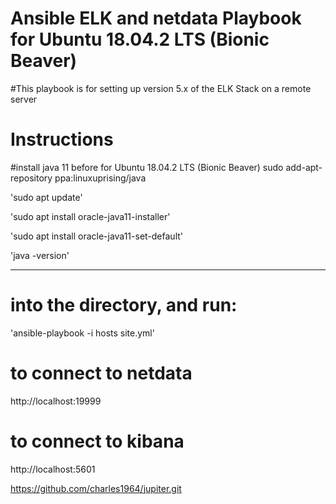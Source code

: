 # Ansible ELK and netdata Playbook for Ubuntu 18.04.2 LTS (Bionic Beaver)
#This playbook is for setting up version 5.x of the ELK Stack on a remote server 
# Instructions
#install java 11 before for Ubuntu 18.04.2 LTS (Bionic Beaver)
sudo add-apt-repository ppa:linuxuprising/java

'sudo apt update'

'sudo apt install oracle-java11-installer'

'sudo apt install oracle-java11-set-default'

'java -version'

----------------------------------------

# into the directory, and run:

'ansible-playbook -i hosts site.yml'

# to connect to netdata

 http://localhost:19999

# to connect to kibana

 http://localhost:5601

https://github.com/charles1964/jupiter.git
